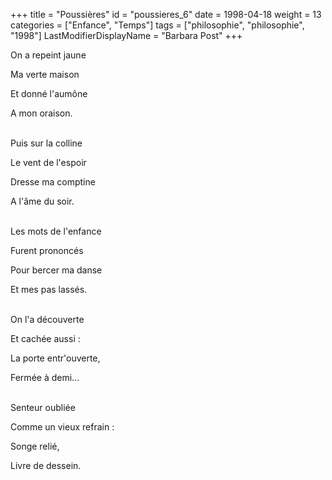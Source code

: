 +++
title = "Poussières"
id = "poussieres_6"
date = 1998-04-18
weight = 13
categories = ["Enfance", "Temps"]
tags = ["philosophie", "philosophie", "1998"]
LastModifierDisplayName = "Barbara Post"
+++

On a repeint jaune

Ma verte maison

Et donné l'aumône

A mon oraison.

 \
Puis sur la colline

Le vent de l'espoir

Dresse ma comptine

A l'âme du soir.

 \
Les mots de l'enfance

Furent prononcés

Pour bercer ma danse

Et mes pas lassés.

 \
On l'a découverte

Et cachée aussi :

La porte entr'ouverte,

Fermée à demi...

 \
Senteur oubliée

Comme un vieux refrain :

Songe relié,

Livre de dessein.
